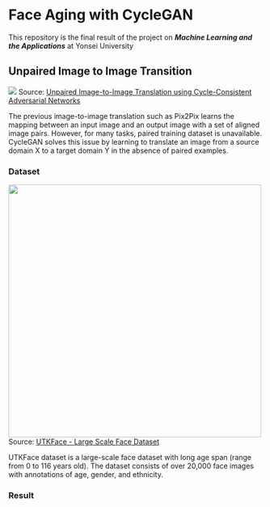# Face Aging with CycleGAN
This repository is the final result of the project on <B><I>Machine Learning and the Applications</I></B> at Yonsei University

## Unpaired Image to Image Transition
<img src="https://junyanz.github.io/CycleGAN/images/teaser_high_res.jpg">
Source: <a href="https://junyanz.github.io/CycleGAN/" target="_blank">Unpaired Image-to-Image Translation using Cycle-Consistent Adversarial Networks</a>

The previous image-to-image translation such as Pix2Pix learns the mapping between an input image and an output image with a set of aligned image pairs. However, for many tasks, paired training dataset is unavailable. CycleGAN solves this issue by learning to translate an image from a source domain X to a target domain Y in the absence of paired examples.

### Dataset
<img src="https://susanqq.github.io/UTKFace/icon/logoWall2.jpg" width="500">
Source: <a href="https://susanqq.github.io/UTKFace/" target="_blank">UTKFace - Large Scale Face Dataset</a>

UTKFace dataset is a large-scale face dataset with long age span (range from 0 to 116 years old). The dataset consists of over 20,000 face images with annotations of age, gender, and ethnicity.

### Result

